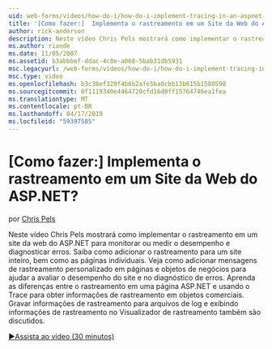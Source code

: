 ```yaml
---
uid: web-forms/videos/how-do-i/how-do-i-implement-tracing-in-an-aspnet-web-site
title: '[Como fazer:]  Implementa o rastreamento em um Site da Web do ASP.NET? | Microsoft Docs'
author: rick-anderson
description: Neste vídeo Chris Pels mostrará como implementar o rastreamento em um site da web do ASP.NET para monitorar ou medir o desempenho e diagnosticar erros. Saiba como faço para...
ms.author: riande
ms.date: 11/05/2007
ms.assetid: b3abbbef-ddac-4c8e-a068-5bab31db5931
msc.legacyurl: /web-forms/videos/how-do-i/how-do-i-implement-tracing-in-an-aspnet-web-site
msc.type: video
ms.openlocfilehash: b3c38ef329f4b6b2afe5ba0cbb13b615b1580590
ms.sourcegitcommit: 0f1119340e4464720cfd16d0ff15764746ea1fea
ms.translationtype: MT
ms.contentlocale: pt-BR
ms.lasthandoff: 04/17/2019
ms.locfileid: "59397585"
---
```

# <a name="how-do-i--implement-tracing-in-an-aspnet-web-site"></a>[Como fazer:]  Implementa o rastreamento em um Site da Web do ASP.NET?

por [Chris Pels](https://twitter.com/chrispels)

Neste vídeo Chris Pels mostrará como implementar o rastreamento em um site da web do ASP.NET para monitorar ou medir o desempenho e diagnosticar erros. Saiba como adicionar o rastreamento para um site inteiro, bem como as páginas individuais. Veja como adicionar mensagens de rastreamento personalizado em páginas e objetos de negócios para ajudar a avaliar o desempenho do site e no diagnóstico de erros. Aprenda as diferenças entre o rastreamento em uma página ASP.NET e usando o Trace para obter informações de rastreamento em objetos comerciais. Gravar informações de rastreamento para arquivos de log e exibindo informações de rastreamento no Visualizador de rastreamento também são discutidos.

[&#9654;Assista ao vídeo (30 minutos)](https://channel9.msdn.com/Blogs/ASP-NET-Site-Videos/how-do-i-implement-tracing-in-an-aspnet-web-site)
